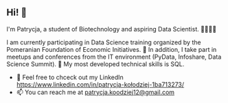 ## Hi! 👋

I'm Patrycja, a student of Biotechnology and aspiring Data Scientist. 🧪🧙🏼‍♀️

I am currently participating in Data Science training organized by the Pomeranian Foundation of Economic Initiatives. 🦄 
In addition, I take part in meetups and conferences from the IT environment (PyData, Infoshare, Data Science Summit). 🦩 
My most developed technical skills is SQL.

- 🌱  Feel free to chceck out my LinkedIn https://www.linkedin.com/in/patrycja-kołodziej-1ba713273/
- 📫  You can reach me at patrycja.koodziej12@gmail.com 

<!---
PatrycjaKolodziej/PatrycjaKolodziej is a ✨ special ✨ repository because its `README.md` (this file) appears on your GitHub profile.
You can click the Preview link to take a look at your changes.
--->
